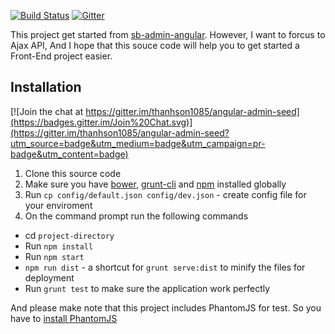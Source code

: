 [![Build Status](https://travis-ci.org/thanhson1085/angular-admin-seed.svg)](https://travis-ci.org/thanhson1085/angular-admin-seed)
[![Gitter](https://badges.gitter.im/Join%20Chat.svg)](https://gitter.im/thanhson1085/angular-admin-seed?utm_source=badge&utm_medium=badge&utm_campaign=pr-badge)

This project get started from [sb-admin-angular](https://github.com/start-angular/sb-admin-angular). However, I want to forcus to Ajax API, And I hope that this souce code will help you to get started a Front-End project easier.

## Installation

[![Join the chat at https://gitter.im/thanhson1085/angular-admin-seed](https://badges.gitter.im/Join%20Chat.svg)](https://gitter.im/thanhson1085/angular-admin-seed?utm_source=badge&utm_medium=badge&utm_campaign=pr-badge&utm_content=badge)
1. Clone this source code
2. Make sure you have [bower](http://bower.io/), [grunt-cli](https://www.npmjs.com/package/grunt-cli) and  [npm](https://www.npmjs.org/) installed globally
3. Run `cp config/default.json config/dev.json` - create config file for your enviroment
4. On the command prompt run the following commands
  - cd `project-directory`
  - Run `npm install`
  - Run `npm start`
  - `npm run dist` - a shortcut for `grunt serve:dist` to minify the files for deployment
  - Run `grunt test` to make sure the application work perfectly

And please make note that this project includes PhantomJS for test. So you have to [install PhantomJS](https://sonnguyen.ws/install-nodejs-phantomjs-casperjs-ubuntu-14-04/)

